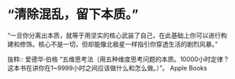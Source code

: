 # “清除混乱，留下本质。”

“一旦你分离出本质，就等于用坚实的核心武装了自己，在此基础上你可以进行构建和修饰。核心不是一切，但却能像北极星一样指引你穿透生活的剧烈风暴。”

抜粋:: 爱德华·伯格  “五维思考法（用五种维度思考问题的本质。10000小时定律？这本书在讲你在1~9999小时之间应该做什么和怎么做。）”。 Apple Books  
